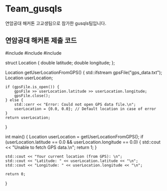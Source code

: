 # Team_gusqls
연암공대 해커톤 고교생팀으로 참가한 gusqls팀입니다.

## 연암공대 해커톤 제출 코드

#include <iostream>
#include <fstream>
#include <string>

struct Location {
    double latitude;
    double longitude;
};

Location getUserLocationFromGPS() {
    std::ifstream gpsFile("gps_data.txt");
    Location userLocation;

    if (gpsFile.is_open()) {
        gpsFile >> userLocation.latitude >> userLocation.longitude;
        gpsFile.close();
    } else {
        std::cerr << "Error: Could not open GPS data file.\n";
        userLocation = {0.0, 0.0}; // Default location in case of error
    }
    return userLocation;
}

int main() {
    Location userLocation = getUserLocationFromGPS();
    if (userLocation.latitude == 0.0 && userLocation.longitude == 0.0) {
        std::cout << "Unable to fetch GPS data.\n";
        return 1;
    }

    std::cout << "Your current location (from GPS): \n";
    std::cout << "Latitude: " << userLocation.latitude << "\n";
    std::cout << "Longitude: " << userLocation.longitude << "\n";
    
    return 0;
}

